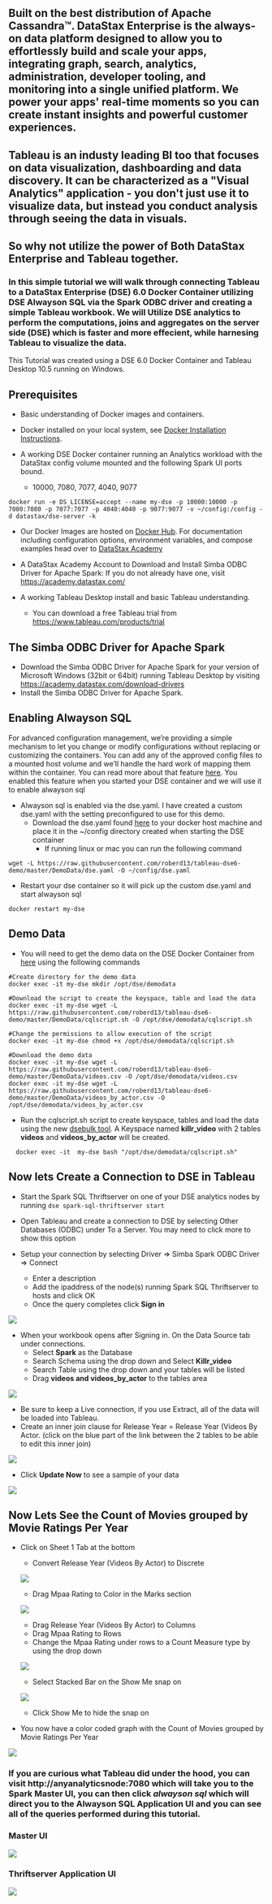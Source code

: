 ## Built on the best distribution of Apache Cassandra™. DataStax Enterprise is the always-on data platform designed to allow you to effortlessly build and scale your apps, integrating graph, search, analytics, administration, developer tooling, and monitoring into a single unified platform. We power your apps' real-time moments so you can create instant insights and powerful customer experiences.  

## Tableau is an industy leading BI too that focuses on data visualization, dashboarding and data discovery.  It can be characterized as a "Visual Analytics" application - you don't just use it to visualize data, but instead you conduct analysis through seeing the data in visuals.  

## So why not utilize the power of Both DataStax Enterprise and Tableau together.

### In this simple tutorial we will walk through connecting Tableau to a DataStax Enterprise (DSE) 6.0 Docker Container utilizing DSE Alwayson SQL via the Spark ODBC driver and creating a simple Tableau workbook. We will Utilize DSE analytics to perform the computations, joins and aggregates on the server side (DSE) which is faster and more effecient, while harnesing Tableau to visualize the data.

This Tutorial was created using a DSE 6.0 Docker Container and Tableau Desktop 10.5 running on Windows.

## Prerequisites

* Basic understanding of Docker images and containers. 

* Docker installed on your local system, see [Docker Installation Instructions](https://docs.docker.com/engine/installation/). 

* A working DSE Docker container running an Analytics workload with the DataStax config volume mounted and the following Spark UI ports bound. 
  * 10000, 7080, 7077, 4040, 9077
  
```
docker run -e DS_LICENSE=accept --name my-dse -p 10000:10000 -p 7080:7080 -p 7077:7077 -p 4040:4040 -p 9077:9077 -v ~/config:/config -d datastax/dse-server -k 
```
  
* Our Docker Images are hosted on [Docker Hub](https://hub.docker.com/r/datastax/dse-server/). For documentation including configuration options, environment variables, and compose examples head over to [DataStax Academy](https://academy.datastax.com/quick-downloads?utm_campaign=Docker_2019&utm_medium=web&utm_source=docker&utm_term=-&utm_content=Web_Academy_Downloads)

* A DataStax Academy Account to Download and Install Simba ODBC Driver for Apache Spark:  If you do not already have one, visit https://academy.datastax.com/
   
* A working Tableau Desktop install and basic Tableau understanding.  
  * You can download a free Tableau trial from https://www.tableau.com/products/trial 


## The Simba ODBC Driver for Apache Spark

* Download the Simba ODBC Driver for Apache Spark for your version of Microsoft Windows (32bit or 64bit) running Tableau Desktop by visiting https://academy.datastax.com/download-drivers
* Install the Simba ODBC Driver for Apache Spark.

## Enabling Alwayson SQL

For advanced configuration management, we’re providing a simple mechanism to let you change or modify configurations without replacing or customizing the containers. You can add any of the approved config files to a mounted host volume and we’ll handle the hard work of mapping them within the container. You can read more about that feature [here](https://docs.datastax.com/en/docker/doc/docker/docker60/dockerDSEVolumes.html).  You enabled this feature when you started your DSE container and we will use it to enable alwayson sql

* Alwayson sql is enabled via the dse.yaml. I have created a custom dse.yaml with the setting preconfigured to use for this demo.
  * Download the dse.yaml found [here](https://github.com/roberd13/tableau-dse6-demo/blob/master/DemoData/dse.yaml) to your docker host machine and place it in the ~/config directory created when starting the DSE container
     * If running linux or mac you can run the following command
     
```
wget -L https://raw.githubusercontent.com/roberd13/tableau-dse6-demo/master/DemoData/dse.yaml -O ~/config/dse.yaml
```
  * Restart your dse container so it will pick up the custom dse.yaml and start alwayson sql

```
docker restart my-dse
```

## Demo Data

* You will need to get the demo data on the DSE Docker Container from [here](https://github.com/roberd13/tableau-dse6-demo/tree/master/DemoData) using the following commands

```
#Create directory for the demo data
docker exec -it my-dse mkdir /opt/dse/demodata
```

```
#Download the script to create the keyspace, table and load the data 
docker exec -it my-dse wget -L https://raw.githubusercontent.com/roberd13/tableau-dse6-demo/master/DemoData/cqlscript.sh -O /opt/dse/demodata/cqlscript.sh
```

```
#Change the permissions to allow execution of the script
docker exec -it my-dse chmod +x /opt/dse/demodata/cqlscript.sh
```

```
#Download the demo data
docker exec -it my-dse wget -L https://raw.githubusercontent.com/roberd13/tableau-dse6-demo/master/DemoData/videos.csv -O /opt/dse/demodata/videos.csv
docker exec -it my-dse wget -L https://raw.githubusercontent.com/roberd13/tableau-dse6-demo/master/DemoData/videos_by_actor.csv -O /opt/dse/demodata/videos_by_actor.csv
```

  * Run the cqlscript.sh script to create keyspace, tables and load the data using the new [dsebulk tool](https://docs.datastax.com/en/dse/6.0/dse-admin/datastax_enterprise/tools/dsbulk/dsbulkTOC.html). A Keyspace named **killr_video** with 2 tables **videos** and **videos_by_actor** will be created.
  
```
  docker exec -it  my-dse bash "/opt/dse/demodata/cqlscript.sh"
```

## Now lets Create a Connection to DSE in Tableau

* Start the Spark SQL Thriftserver on one of your DSE analytics nodes by running `dse spark-sql-thriftserver start`
* Open Tableau and create a connection to DSE by selecting Other Databases (ODBC) under To a Server.  You may need to click more to show this option

* Setup your connection by selecting Driver => Simba Spark ODBC Driver => Connect
  * Enter a description
  * Add the ipaddress of the node(s) running Spark SQL Thriftserver to hosts and click OK
  * Once the query completes click **Sign in** 

![](https://github.com/roberd13/tableau-dse6-demo/blob/master/images/connection.png)

* When your workbook opens after Signing in. On the Data Source tab under connections.
  * Select **Spark** as the Database
  * Search Schema using the drop down and Select **Killr_video** 
  * Search Table using the drop down and your tables will be listed
  * Drag **videos and videos_by_actor** to the tables area
  
![](https://github.com/roberd13/tableau-dse6-demo/blob/master/images/Data%20Source.png) 

  * Be sure to keep a Live connection, if you use Extract, all of the data will be loaded into Tableau.  
  * Create an inner join clause for Release Year = Release Year (Videos By Actor. (click on the blue part of the link between the 2 tables to be able to edit this inner join)

![](https://github.com/roberd13/tableau-dse6-demo/blob/master/images/Join%20clause.png)  

  * Click **Update Now** to see a sample of your data
  
![](https://github.com/roberd13/tableau-dse6-demo/blob/master/images/Updated%20Data.png)

## Now Lets See the Count of Movies grouped by Movie Ratings Per Year

* Click on Sheet 1 Tab at the bottom 
  * Convert Release Year (Videos By Actor) to Discrete
  
  ![](https://github.com/roberd13/tableau-dse6-demo/blob/master/images/discrete.png)
  
  * Drag Mpaa Rating to Color in the Marks section
   
  ![](https://github.com/roberd13/tableau-dse6-demo/blob/master/images/Marks.png)
  
  * Drag Release Year (Videos By Actor) to Columns
  * Drag Mpaa Rating to Rows
  * Change the Mpaa Rating under rows to a Count Measure type by using the drop down 
  
  ![](https://github.com/roberd13/tableau-dse6-demo/blob/master/images/measure.png)
  
  * Select Stacked Bar on the Show Me snap on 
  
  ![](https://github.com/roberd13/tableau-dse6-demo/blob/master/images/showme.png)
  
  * Click Show Me to hide the snap on 
  
* You now have a color coded graph with the Count of Movies grouped by Movie Ratings Per Year

![](https://github.com/roberd13/tableau-dse6-demo/blob/master/images/graph.png)

### If you are curious what Tableau did under the hood, you can visit http://anyanalyticsnode:7080 which will take you to the Spark Master UI, you can then click *alwayson sql* which will direct you to the Alwayson SQL Application UI and you can see all of the queries performed during this tutorial.

### Master UI
![](https://github.com/roberd13/tableau-dse6-demo/blob/master/images/Master%20UI.png)


### Thriftserver Application UI
![](https://github.com/roberd13/tableau-dse6-demo/blob/master/images/Thrift%20UI.png)
